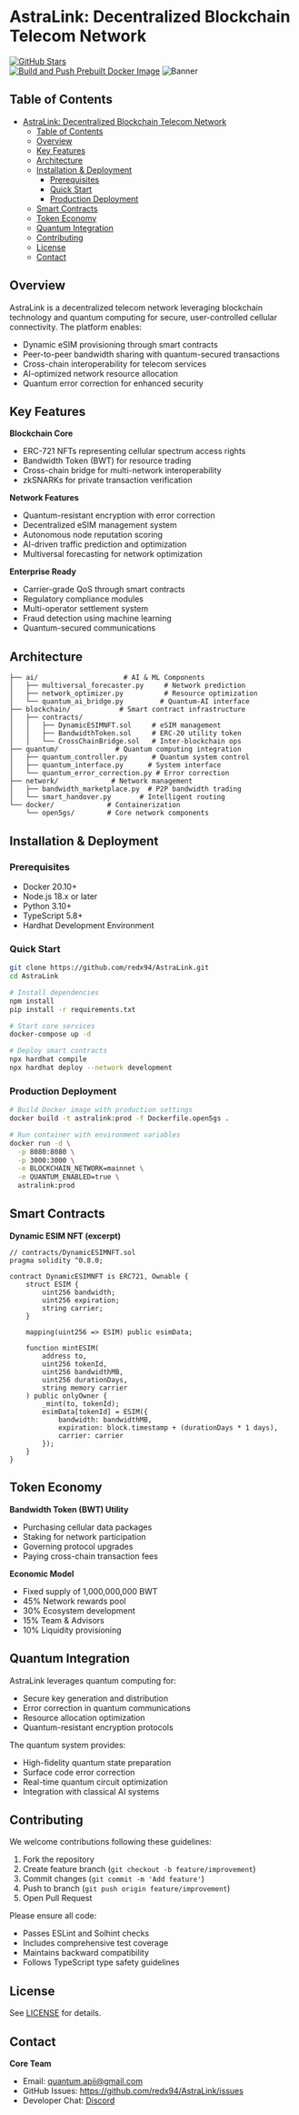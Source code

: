 # AstraLink: Decentralized Blockchain Telecom Network

[![GitHub Stars](https://img.shields.io/github/stars/redx94/AstraLink.svg?style=social)](https://github.com/redx94/AstraLink/stargazers)  
[![Build and Push Prebuilt Docker Image](https://github.com/redx94/AstraLink/actions/workflows/build-and-push.yml/badge.svg)](https://github.com/redx94/AstraLink/actions/workflows/build-and-push.yml)
![Banner](https://github.com/redx94/AstraLink/blob/main/DALL%C2%B7E%202025-02-07%2001.58.20%20-%20A%20futuristic%20technology-themed%20banner%20for%20AstraLink%2C%20a%20decentralized%20blockchain-based%20telecom%20network.%20The%20banner%20should%20have%20a%20sleek%2C%20cyberpunk-inspi.webp)

## Table of Contents
- [AstraLink: Decentralized Blockchain Telecom Network](#astralink-decentralized-blockchain-telecom-network)
  - [Table of Contents](#table-of-contents)
  - [Overview](#overview)
  - [Key Features](#key-features)
  - [Architecture](#architecture)
  - [Installation \& Deployment](#installation--deployment)
    - [Prerequisites](#prerequisites)
    - [Quick Start](#quick-start)
    - [Production Deployment](#production-deployment)
  - [Smart Contracts](#smart-contracts)
  - [Token Economy](#token-economy)
  - [Quantum Integration](#quantum-integration)
  - [Contributing](#contributing)
  - [License](#license)
  - [Contact](#contact)

## Overview
AstraLink is a decentralized telecom network leveraging blockchain technology and quantum computing for secure, user-controlled cellular connectivity. The platform enables:

- Dynamic eSIM provisioning through smart contracts
- Peer-to-peer bandwidth sharing with quantum-secured transactions
- Cross-chain interoperability for telecom services
- AI-optimized network resource allocation
- Quantum error correction for enhanced security

## Key Features
**Blockchain Core**
- ERC-721 NFTs representing cellular spectrum access rights
- Bandwidth Token (BWT) for resource trading
- Cross-chain bridge for multi-network interoperability
- zkSNARKs for private transaction verification

**Network Features**
- Quantum-resistant encryption with error correction
- Decentralized eSIM management system
- Autonomous node reputation scoring
- AI-driven traffic prediction and optimization
- Multiversal forecasting for network optimization

**Enterprise Ready**
- Carrier-grade QoS through smart contracts
- Regulatory compliance modules
- Multi-operator settlement system
- Fraud detection using machine learning
- Quantum-secured communications

## Architecture

```
├── ai/                     # AI & ML Components
│   ├── multiversal_forecaster.py     # Network prediction
│   ├── network_optimizer.py          # Resource optimization
│   └── quantum_ai_bridge.py         # Quantum-AI interface
├── blockchain/            # Smart contract infrastructure
│   ├── contracts/
│   │   ├── DynamicESIMNFT.sol     # eSIM management
│   │   ├── BandwidthToken.sol     # ERC-20 utility token  
│   │   └── CrossChainBridge.sol   # Inter-blockchain ops
├── quantum/              # Quantum computing integration
│   ├── quantum_controller.py      # Quantum system control
│   ├── quantum_interface.py      # System interface
│   └── quantum_error_correction.py # Error correction
├── network/             # Network management
│   ├── bandwidth_marketplace.py  # P2P bandwidth trading
│   └── smart_handover.py       # Intelligent routing
└── docker/             # Containerization
    └── open5gs/        # Core network components
```

## Installation & Deployment

### Prerequisites
- Docker 20.10+
- Node.js 18.x or later
- Python 3.10+
- TypeScript 5.8+
- Hardhat Development Environment

### Quick Start
```bash
git clone https://github.com/redx94/AstraLink.git
cd AstraLink

# Install dependencies
npm install
pip install -r requirements.txt

# Start core services
docker-compose up -d

# Deploy smart contracts
npx hardhat compile
npx hardhat deploy --network development
```

### Production Deployment
```bash
# Build Docker image with production settings
docker build -t astralink:prod -f Dockerfile.open5gs .

# Run container with environment variables
docker run -d \
  -p 8080:8080 \
  -p 3000:3000 \
  -e BLOCKCHAIN_NETWORK=mainnet \
  -e QUANTUM_ENABLED=true \
  astralink:prod
```

## Smart Contracts

**Dynamic ESIM NFT (excerpt)**
```solidity
// contracts/DynamicESIMNFT.sol
pragma solidity ^0.8.0;

contract DynamicESIMNFT is ERC721, Ownable {
    struct ESIM {
        uint256 bandwidth;
        uint256 expiration;
        string carrier;
    }
    
    mapping(uint256 => ESIM) public esimData;

    function mintESIM(
        address to,
        uint256 tokenId,
        uint256 bandwidthMB,
        uint256 durationDays,
        string memory carrier
    ) public onlyOwner {
        _mint(to, tokenId);
        esimData[tokenId] = ESIM({
            bandwidth: bandwidthMB,
            expiration: block.timestamp + (durationDays * 1 days),
            carrier: carrier
        });
    }
}
```

## Token Economy
**Bandwidth Token (BWT) Utility**
- Purchasing cellular data packages
- Staking for network participation
- Governing protocol upgrades
- Paying cross-chain transaction fees

**Economic Model**
- Fixed supply of 1,000,000,000 BWT
- 45% Network rewards pool
- 30% Ecosystem development
- 15% Team & Advisors
- 10% Liquidity provisioning

## Quantum Integration
AstraLink leverages quantum computing for:
- Secure key generation and distribution
- Error correction in quantum communications
- Resource allocation optimization
- Quantum-resistant encryption protocols

The quantum system provides:
- High-fidelity quantum state preparation
- Surface code error correction
- Real-time quantum circuit optimization
- Integration with classical AI systems

## Contributing
We welcome contributions following these guidelines:

1. Fork the repository
2. Create feature branch (`git checkout -b feature/improvement`)
3. Commit changes (`git commit -m 'Add feature'`)
4. Push to branch (`git push origin feature/improvement`)
5. Open Pull Request

Please ensure all code:
- Passes ESLint and Solhint checks
- Includes comprehensive test coverage
- Maintains backward compatibility
- Follows TypeScript type safety guidelines

## License
See [LICENSE](LICENSE) for details.

## Contact
**Core Team**
- Email: quantum.apii@gmail.com
- GitHub Issues: https://github.com/redx94/AstraLink/issues
- Developer Chat: [Discord](https://discord.gg/astralink)
